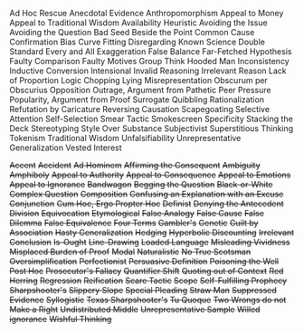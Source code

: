 Ad Hoc Rescue
Anecdotal Evidence
Anthropomorphism
Appeal to Money
Appeal to Traditional Wisdom
Availability Heuristic
Avoiding the Issue
Avoiding the Question
Bad Seed
Beside the Point
Common Cause
Confirmation Bias
Curve Fitting
Disregarding Known Science
Double Standard
Every and All
Exaggeration
False Balance
Far-Fetched Hypothesis
Faulty Comparison
Faulty Motives
Group Think
Hooded Man
Inconsistency
Inductive Conversion
Intensional
Invalid Reasoning
Irrelevant Reason
Lack of Proportion
Logic Chopping
Lying
Misrepresentation
Obscurum per Obscurius
Opposition
Outrage, Argument from
Pathetic
Peer Pressure
Popularity, Argument from
Proof Surrogate
Quibbling
Rationalization
Refutation by Caricature
Reversing Causation
Scapegoating
Selective Attention
Self-Selection
Smear Tactic
Smokescreen
Specificity
Stacking the Deck
Stereotyping
Style Over Substance
Subjectivist
Superstitious Thinking
Tokenism
Traditional Wisdom
Unfalsifiability
Unrepresentative Generalization
Vested Interest


<!-- Circular Reasoning -->
~~Accent~~
~~Accident~~
~~Ad Hominem~~
~~Affirming the Consequent~~
~~Ambiguity~~
~~Amphiboly~~
~~Appeal to Authority~~
~~Appeal to Consequence~~
~~Appeal to Emotions~~
~~Appeal to Ignorance~~
~~Bandwagon~~
~~Begging the Question~~
~~Black-or-White~~
~~Complex Question~~
~~Composition~~
~~Confusing an Explanation with an Excuse~~
~~Conjunction~~
~~Cum Hoc, Ergo Propter Hoc~~
~~Definist~~
~~Denying the Antecedent~~
~~Division~~
~~Equivocation~~
~~Etymological~~
~~False Analogy~~
~~False Cause~~
~~False Dilemma~~
~~False Equivalence~~
~~Four Terms~~
~~Gambler's~~
~~Genetic~~
~~Guilt by Association~~
~~Hasty Generalization~~
~~Hedging~~
~~Hyperbolic Discounting~~
~~Irrelevant Conclusion~~
~~Is-Ought~~
~~Line-Drawing~~
~~Loaded Language~~
~~Misleading Vividness~~
~~Misplaced Burden of Proof~~
~~Modal~~
~~Naturalistic~~
~~No True Scotsman~~
~~Oversimplification~~
~~Perfectionist~~
~~Persuasive Definition~~
~~Poisoning the Well~~
~~Post Hoc~~
~~Prosecutor's Fallacy~~
~~Quantifier Shift~~
~~Quoting out of Context~~
~~Red Herring~~
~~Regression~~
~~Reification~~
~~Scare Tactic~~
~~Scope~~
~~Self-Fulfilling Prophecy~~
~~Sharpshooter's~~
~~Slippery Slope~~
~~Special Pleading~~
~~Straw Man~~
~~Suppressed Evidence~~
~~Syllogistic~~
~~Texas Sharpshooter's~~
~~Tu Quoque~~
~~Two Wrongs do not Make a Right~~
~~Undistributed Middle~~
~~Unrepresentative Sample~~
~~Willed ignorance~~
~~Wishful Thinking~~